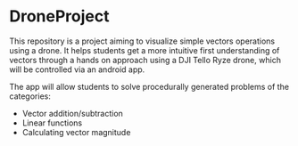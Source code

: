 
# DroneProject

This repository is a project aiming to visualize simple vectors operations using a drone. It helps students get a more intuitive first understanding of vectors through a hands on approach using a DJI Tello Ryze drone, which will be controlled via an android app.

The app will allow students to solve procedurally generated problems of the categories:
- Vector addition/subtraction
- Linear functions
- Calculating vector magnitude
